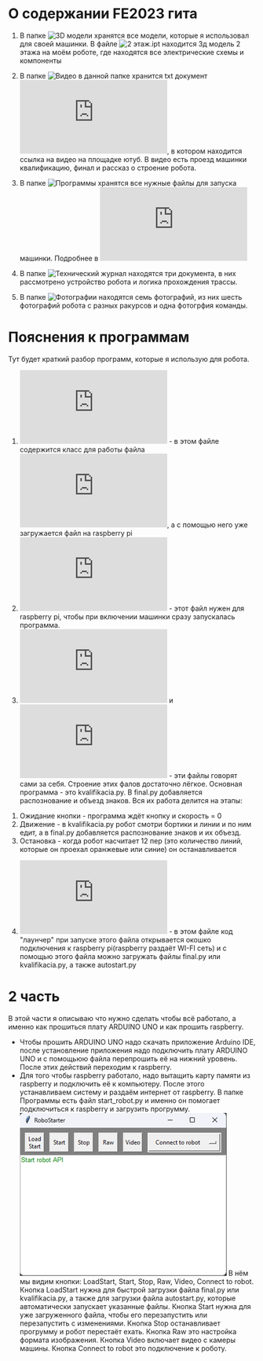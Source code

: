 # О содержании FE2023 гита
1) В папке ![3D модели](https://github.com/Orel303/FE2023/tree/main/3D%20%D0%BC%D0%BE%D0%B4%D0%B5%D0%BB%D0%B8) хранятся все модели, которые я использовал для своей машинки. В файле ![2 этаж.ipt](https://github.com/Orel303/FE2023/blob/main/3D%20%D0%BC%D0%BE%D0%B4%D0%B5%D0%BB%D0%B8/2%20%D1%8D%D1%82%D0%B0%D0%B6.ipt) находится 3д модель 2 этажа на моём роботе, где находятся все электрические схемы и компоненты

2) В папке ![Видео](https://github.com/Orel303/FE2023/tree/main/%D0%92%D0%B8%D0%B4%D0%B5%D0%BE) в данной папке хранится  txt документ ![Ссылка на видео.txt](https://github.com/Orel303/FE2023/blob/main/%D0%92%D0%B8%D0%B4%D0%B5%D0%BE/%D0%A1%D1%81%D1%8B%D0%BB%D0%BA%D0%B0%20%D0%BD%D0%B0%20%D0%B2%D0%B8%D0%B4%D0%B5%D0%BE.txt), в котором находится ссылка на видео на площадке ютуб. В видео есть проезд машинки квалификацию, финал и рассказ о строение робота.

3) В папке ![Программы](https://github.com/Orel303/FE2023/tree/main/%D0%9F%D1%80%D0%BE%D0%B3%D1%80%D0%B0%D0%BC%D0%BC%D1%8B) хранятся все нужные файлы для запуска машинки. Подробнее в ![Пояснения к программам](https://github.com/Orel303/FE2023/blob/main/README.md#%D0%BF%D0%BE%D1%8F%D1%81%D0%BD%D0%B5%D0%BD%D0%B8%D1%8F-%D0%BA-%D0%BF%D1%80%D0%BE%D0%B3%D1%80%D0%B0%D0%BC%D0%BC%D0%B0%D0%BC)

4) В папке ![Технический журнал](https://github.com/Orel303/FE2023/tree/main/%D0%A2%D0%B5%D1%85%D0%BD%D0%B8%D1%87%D0%B5%D1%81%D0%BA%D0%B8%D0%B9%20%D0%B6%D1%83%D1%80%D0%BD%D0%B0%D0%BB) находятся три документа, в них рассмотрено устройство робота и логика прохождения трассы.
  
5) В папке ![Фотографии](https://github.com/Orel303/FE2023/tree/main/%D0%A4%D0%BE%D1%82%D0%BE%D0%B3%D1%80%D0%B0%D1%84%D0%B8%D0%B8) находятся семь фотографий, из них шесть фотографий робота с разных ракурсов и одна фотогрфия команды.

# Пояснения к программам
Тут будет краткий разбор программ, которые я использую для робота.
1) ![RobotAPI.py](https://github.com/Orel303/FE2023/blob/main/%D0%9F%D1%80%D0%BE%D0%B3%D1%80%D0%B0%D0%BC%D0%BC%D1%8B/RobotAPI.py) - в этом файле содержится класс для работы файла ![start_robot.py](https://github.com/Orel303/FE2023/blob/main/%D0%9F%D1%80%D0%BE%D0%B3%D1%80%D0%B0%D0%BC%D0%BC%D1%8B/start_robot.py), а с помощью него уже загружается файл на raspberry pi
2) ![autostart.py](https://github.com/Orel303/FE2023/blob/main/%D0%9F%D1%80%D0%BE%D0%B3%D1%80%D0%B0%D0%BC%D0%BC%D1%8B/autostart.py) - этот файл нужен для raspberry pi, чтобы при включении машинки сразу запускалась программа.
3) ![final.py](https://github.com/Orel303/FE2023/blob/main/%D0%9F%D1%80%D0%BE%D0%B3%D1%80%D0%B0%D0%BC%D0%BC%D1%8B/final.py) и ![kvalifikacia.py](https://github.com/Orel303/FE2023/blob/main/%D0%9F%D1%80%D0%BE%D0%B3%D1%80%D0%B0%D0%BC%D0%BC%D1%8B/kvalifikacia.py) - эти файлы говорят сами за себя. Строение этих фалов достаточно лёгкое. Основная программа - это kvalifikacia.py. В final.py добавляется распознование и объезд знаков. Вся их работа делится на этапы:
1. Ожидание кнопки - программа ждёт кнопку и скорость = 0
2. Движение - в kvalifikacia.py робот смотри бортики и линии и по ним едит, а в final.py добавляется распознование знаков и их объезд.
3. Остановка - когда робот насчитает 12 пер (это количество линий, которые он проехал оранжевые или синие) он останавливается
4) ![start_robot.py](https://github.com/Orel303/FE2023/blob/main/%D0%9F%D1%80%D0%BE%D0%B3%D1%80%D0%B0%D0%BC%D0%BC%D1%8B/start_robot.py) - в этом файле код "лаунчер" при запуске этого файла открывается окошко подключения к raspberry pi(raspberry раздаёт WI-FI сеть) и с помощью этого файла можно загружать файлы final.py или kvalifikacia.py, а также autostart.py

# 2 часть
В этой части я описываю что нужно сделать чтобы всё работало, а именно как прошиться плату ARDUINO UNO и как прошить raspberry.
- Чтобы прошить ARDUINO UNO надо скачать приложение Arduino IDE, после установление приложения надо подключить плату ARDUINO UNO и с помощьюю файла перепрошить её на нижний уровень. После этих действий переходим к raspberry.
- Для того чтобы raspberry работало, надо вытащить карту памяти из raspberry и подключить её к компьютеру. После этого устанавливаем систему и раздаём интернет от raspberry. В папке Программы есть файл start_robot.py и именно он помогает подключиться к raspberry и загрузить прогрумму.
![alt text](Ресурсы/Start.png)
В нём мы видим кнопки: LoadStart, Start, Stop, Raw, Video, Connect to robot.
Кнопка LoadStart нужна для быстрой загрузки файла final.py или kvalifikacia.py, а также для загрузки файла autostart.py, которые автоматически запускает указанные файлы.
Кнопка Start нужна для уже загруженного файла, чтобы его перезапустить или перезапустить с изменениями.
Кнопка Stop останавливает прогрумму и робот перестаёт ехать.
Кнопка Raw это настройка формата изображения.
Кнопка Video включает видео с камеры машины.
Кнопка Connect to robot это подключение к роботу.
